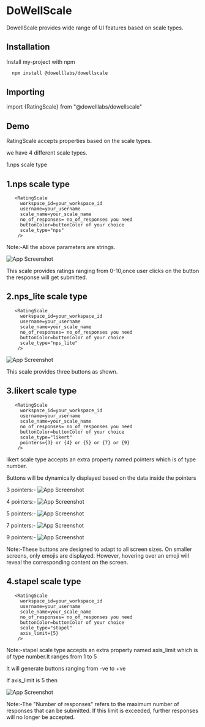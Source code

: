 
# DoWellScale

DowellScale provides wide range of UI features based on scale types.


## Installation

Install my-project with npm

```bash
  npm install @dowelllabs/dowellscale

```
    
## Importing
import {RatingScale} from "@dowelllabs/dowellscale"


## Demo

RatingScale accepts properties based on the scale types.

we have 4 different scale types.

1.nps scale type




## 1.nps scale type 
       <RatingScale
         workspace_id=your_workspace_id
         username=your_username
         scale_name=your_scale_name
         no_of_responses= no_of_responses you need
         buttonColor=buttonColor of your choice
         scale_type="nps"
        />

Note:-All the above parameters are strings.

![App Screenshot](https://github.com/LL08-MathematicalModelling-dowell/dowell-scale/assets/127480764/a0d85004-a3b0-4837-9cdb-c46c23a28a9a)

This scale provides ratings ranging from 0-10,once user clicks on the button the response will get submitted.


## 2.nps_lite scale type 
       <RatingScale
         workspace_id=your_workspace_id
         username=your_username
         scale_name=your_scale_name
         no_of_responses= no_of_responses you need
         buttonColor=buttonColor of your choice
         scale_type="nps_lite"
        />


![App Screenshot](https://github.com/LL08-MathematicalModelling-dowell/dowell-scale/assets/127480764/af5962f3-ba41-4a80-ac2a-66eb66e8d8c9)

This scale provides three buttons as shown.

## 3.likert scale type 
       <RatingScale
         workspace_id=your_workspace_id
         username=your_username
         scale_name=your_scale_name
         no_of_responses= no_of_responses you need
         buttonColor=buttonColor of your choice
         scale_type="likert"
         pointers={3} or {4} or {5} or {7} or {9}
        />

likert scale type accepts an extra property named pointers which is of type number.

Buttons will be dynamically displayed based on the data inside the pointers

3 pointers:-
![App Screenshot](https://github.com/LL08-MathematicalModelling-dowell/dowell-scale/assets/127480764/d29aa7bc-c140-4184-8653-49b135227d42)

4 pointers:-
![App Screenshot](https://github.com/LL08-MathematicalModelling-dowell/dowell-scale/assets/127480764/786c43e6-04af-4e87-af8b-d0dfc0da1ebd)

5 pointers:-
![App Screenshot](https://github.com/LL08-MathematicalModelling-dowell/dowell-scale/assets/127480764/a6e347c9-01fa-410b-848f-c41402ad0def)

7 pointers:-
![App Screenshot](https://github.com/LL08-MathematicalModelling-dowell/dowell-scale/assets/127480764/0ea37f30-29d7-41ac-abef-a6ff2e8ea1ee)

9 pointers:-
![App Screenshot](https://github.com/LL08-MathematicalModelling-dowell/dowell-scale/assets/127480764/075b91ef-1054-451a-9542-56b427f6063b)

Note:-These buttons are designed to adapt to all screen sizes. On smaller screens, only emojis are displayed. However, hovering over an emoji will reveal the corresponding content on the screen.

## 4.stapel scale type 
       <RatingScale
         workspace_id=your_workspace_id
         username=your_username
         scale_name=your_scale_name
         no_of_responses= no_of_responses you need
         buttonColor=buttonColor of your choice
         scale_type="stapel"
         axis_limit={5}
        />

Note:-stapel scale type accepts an extra property named axis_limit which is of type number.It ranges from 1 to 5

It will generate buttons ranging from -ve to +ve 

If axis_limit is 5 then

![App Screenshot](https://github.com/LL08-MathematicalModelling-dowell/dowell-scale/assets/127480764/ab812c81-562a-4520-a4a2-f2526295806a)



Note:-The "Number of responses" refers to the maximum number of responses that can be submitted. If this limit is exceeded, further responses will no longer be accepted.